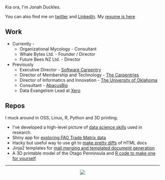 Kia ora, I'm Jonah Duckles. 

You can also find me on [twitter](https://twitter.com/jduckles) and [LinkedIn](https://www.linkedin.com/in/jduck/). My [resume is here](https://jduck.net/cv/)

## Work 

* Currently - 
  * Organizational Mycology - Consultant
  * Whale Bytes Ltd. - Founder / Director 
  * Future Bees NZ Ltd.  - Director
* Previously 
  *  Executive Director - [Software Carpentry](https://software-carpentry.org) 
  *  Director of Membership and Technology - [The Carpentries](https://carpentries.org) 
  *  Director of Informatics and Innovation - [The University of Oklahoma](https://ou.edu) 
  *  Consultant - [AbacusBio](https://abacusbio.com)
  *  Data Evangelism Lead at [Xero](https://xero.com)

## Repos 

I muck around in OSS, Linux, R, Python and 3D printing. 

* I've developed a high-level picture of [data science skills](https://github.com/jduckles/dsskills) used in research. 
* Shiny app for [exploring FAO Trade Matrix data](https://github.com/futurebeesNZ/honeytrade)
* Hacky but useful way to use git to [make pretty diffs](https://github.com/jduckles/pwdiff) of HTML docs
* Jinja2 templates for [mail merging and templated document generation](https://github.com/jduckles/emailutil)
* A 3D printable model of the Otago Penninsula and [R code to make one for yourself](https://github.com/jduckles/otagopeninsula)

---

<p align="center">
<img src="https://github-readme-stats.vercel.app/api?username=jduckles"/>
</p>
